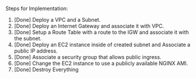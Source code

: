 Steps for Implementation:
1. [Done] Deploy a VPC and a Subnet.
2. [Done] Deploy an Internet Gateway and associate it with VPC.
3. [Done] Setup a Route Table with a route to the IGW and associate it with the subnet.
4. [Done] Deploy an EC2 instance inside of created subnet and Associate a public IP address.
5. [Done] Associate a security group that allows public ingress.
6. [Done] Change the EC2 instance to use a publicly available NGINX AMI.
7. [Done] Destroy Everything